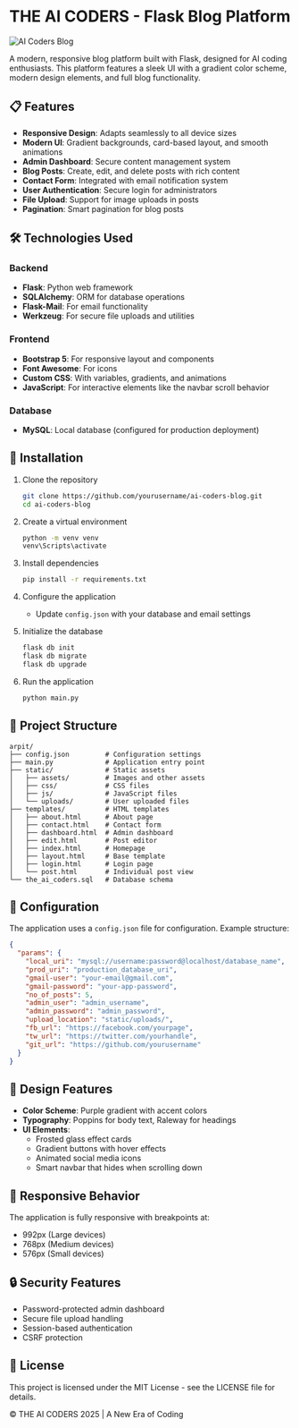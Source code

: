 


          
# THE AI CODERS - Flask Blog Platform

![AI Coders Blog](https://img.shields.io/badge/AI%20Coders-Blog%20Platform-6a3093)

A modern, responsive blog platform built with Flask, designed for AI coding enthusiasts. This platform features a sleek UI with a gradient color scheme, modern design elements, and full blog functionality.

## 📋 Features

- **Responsive Design**: Adapts seamlessly to all device sizes
- **Modern UI**: Gradient backgrounds, card-based layout, and smooth animations
- **Admin Dashboard**: Secure content management system
- **Blog Posts**: Create, edit, and delete posts with rich content
- **Contact Form**: Integrated with email notification system
- **User Authentication**: Secure login for administrators
- **File Upload**: Support for image uploads in posts
- **Pagination**: Smart pagination for blog posts

## 🛠️ Technologies Used

### Backend
- **Flask**: Python web framework
- **SQLAlchemy**: ORM for database operations
- **Flask-Mail**: For email functionality
- **Werkzeug**: For secure file uploads and utilities

### Frontend
- **Bootstrap 5**: For responsive layout and components
- **Font Awesome**: For icons
- **Custom CSS**: With variables, gradients, and animations
- **JavaScript**: For interactive elements like the navbar scroll behavior

### Database
- **MySQL**: Local database (configured for production deployment)

## 🚀 Installation

1. Clone the repository
   ```bash
   git clone https://github.com/yourusername/ai-coders-blog.git
   cd ai-coders-blog
   ```

2. Create a virtual environment
   ```bash
   python -m venv venv
   venv\Scripts\activate
   ```

3. Install dependencies
   ```bash
   pip install -r requirements.txt
   ```

4. Configure the application
   - Update `config.json` with your database and email settings

5. Initialize the database
   ```bash
   flask db init
   flask db migrate
   flask db upgrade
   ```

6. Run the application
   ```bash
   python main.py
   ```

## 📁 Project Structure

```
arpit/
├── config.json         # Configuration settings
├── main.py             # Application entry point
├── static/             # Static assets
│   ├── assets/         # Images and other assets
│   ├── css/            # CSS files
│   ├── js/             # JavaScript files
│   └── uploads/        # User uploaded files
├── templates/          # HTML templates
│   ├── about.html      # About page
│   ├── contact.html    # Contact form
│   ├── dashboard.html  # Admin dashboard
│   ├── edit.html       # Post editor
│   ├── index.html      # Homepage
│   ├── layout.html     # Base template
│   ├── login.html      # Login page
│   └── post.html       # Individual post view
└── the_ai_coders.sql   # Database schema
```

## 🔧 Configuration

The application uses a `config.json` file for configuration. Example structure:

```json
{
  "params": {
    "local_uri": "mysql://username:password@localhost/database_name",
    "prod_uri": "production_database_uri",
    "gmail-user": "your-email@gmail.com",
    "gmail-password": "your-app-password",
    "no_of_posts": 5,
    "admin_user": "admin_username",
    "admin_password": "admin_password",
    "upload_location": "static/uploads/",
    "fb_url": "https://facebook.com/yourpage",
    "tw_url": "https://twitter.com/yourhandle",
    "git_url": "https://github.com/yourusername"
  }
}
```

## 🎨 Design Features

- **Color Scheme**: Purple gradient with accent colors
- **Typography**: Poppins for body text, Raleway for headings
- **UI Elements**: 
  - Frosted glass effect cards
  - Gradient buttons with hover effects
  - Animated social media icons
  - Smart navbar that hides when scrolling down

## 📱 Responsive Behavior

The application is fully responsive with breakpoints at:
- 992px (Large devices)
- 768px (Medium devices)
- 576px (Small devices)

## 🔒 Security Features

- Password-protected admin dashboard
- Secure file upload handling
- Session-based authentication
- CSRF protection

## 📝 License

This project is licensed under the MIT License - see the LICENSE file for details.


© THE AI CODERS 2025 | A New Era of Coding
        
